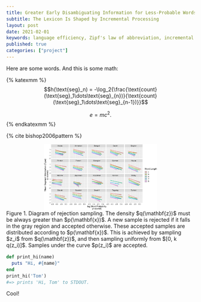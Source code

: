 ```yaml
---
title: Greater Early Disambiguating Information for Less-Probable Words
subtitle: The Lexicon Is Shaped by Incremental Processing
layout: post
date: 2021-02-01
keywords: language efficiency, Zipf's law of abbreviation, incremental processing, language evolution, information theory
published: true
categories: ["project"]
---
```


Here are some words. And this is some math:

{% katexmm %}
$$h(\text{seg}_n) = -\log_2{\frac{\text{count}(\text{seg}_1\dots\text{seg}_{n})}{\text{count}(\text{seg}_1\dots\text{seg}_{n-1})}}$$

$$ e = mc^2. \tag{1} $$
{% endkatexmm %}

{% cite bishop2006pattern %}

<div class='figure'>
    <img src="/assets/images/transparent.png"
         style="width: 60%; display: block; margin: 0 auto;"/>
    <div class='caption'>
        <span class='caption-label'>Figure 1.</span> Diagram of rejection sampling. The 
        density $q(\mathbf{z})$ must be always greater than $p(\mathbf{x})$. A new sample 
        is rejected if it falls in the gray region and accepted otherwise. These accepted 
        samples are distributed according to $p(\mathbf{x})$. This is achieved by sampling 
        $z_i$ from $q(\mathbf{z})$, and then sampling uniformly from $[0, k q(z_i)]$. 
        Samples under the curve $p(z_i)$ are accepted.
    </div>
</div>

```ruby
def print_hi(name)
  puts "Hi, #{name}"
end
print_hi('Tom')
#=> prints 'Hi, Tom' to STDOUT.
```

Cool!
